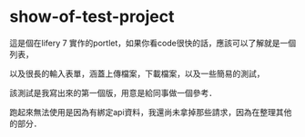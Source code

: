 # show-of-test-project

這是個在lifery 7 實作的portlet，如果你看code很快的話，應該可以了解就是一個列表，

以及很長的輸入表單，涵蓋上傳檔案，下載檔案，以及一些簡易的測試，

該測試是我寫出來的第一個版，用意是給同事做一個參考．

跑起來無法使用是因為有綁定api資料，我還尚未拿掉那些請求，因為在整理其他的部分．
